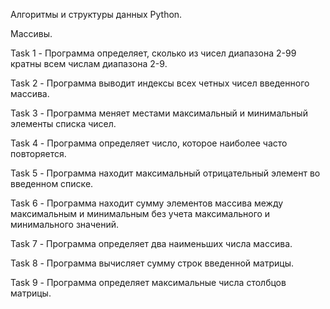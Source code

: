 Алгоритмы и структуры данных Python.

Массивы.

Task 1 - Программа определяет, сколько из чисел диапазона 2-99 кратны всем числам диапазона 2-9.

Task 2 - Программа выводит индексы всех четных чисел введенного массива.

Task 3 - Программа меняет местами максимальный и минимальный элементы списка чисел.

Task 4 - Программа определяет число, которое наиболее часто повторяется.

Task 5 - Программа находит максимальный отрицательный элемент во введенном списке.

Task 6 - Программа находит сумму элементов массива между максимальным и минимальным без учета максимального и минимального значений.

Task 7 - Программа определяет два наименьших числа массива.

Task 8 - Программа вычисляет сумму строк введенной матрицы.

Task 9 - Программа определяет максимальные числа столбцов матрицы.
